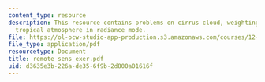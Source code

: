 ```yaml
---
content_type: resource
description: This resource contains problems on cirrus cloud, weighting function and
  tropical atmosphere in radiance mode.
file: https://ol-ocw-studio-app-production.s3.amazonaws.com/courses/12-815-atmospheric-radiation-fall-2006/d3635e3b226ade356f9b2d800a01616f_remote_sens_exer.pdf
file_type: application/pdf
resourcetype: Document
title: remote_sens_exer.pdf
uid: d3635e3b-226a-de35-6f9b-2d800a01616f
---
```

